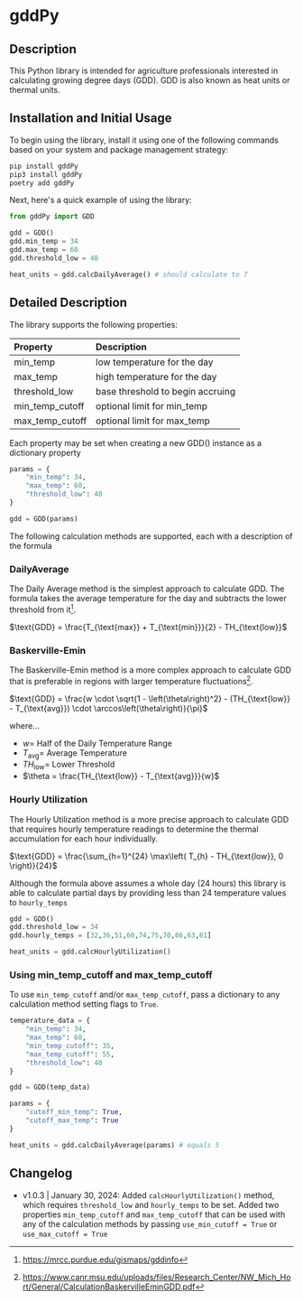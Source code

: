 # gddPy

## Description

This Python library is intended for agriculture professionals interested in calculating growing degree days (GDD). GDD is also known as heat units or thermal units.

## Installation and Initial Usage

To begin using the library, install it using one of the following commands based on your system and package management strategy:

```bash
pip install gddPy
pip3 install gddPy
poetry add gddPy
```

Next, here's a quick example of using the library:

```python
from gddPy import GDD

gdd = GDD()
gdd.min_temp = 34
gdd.max_temp = 60
gdd.threshold_low = 40

heat_units = gdd.calcDailyAverage() # should calculate to 7
```

## Detailed Description

The library supports the following properties:

| Property        | Description                      |
| :-------------- | :------------------------------- |
| min_temp        | low temperature for the day      |
| max_temp        | high temperature for the day     |
| threshold_low   | base threshold to begin accruing |
| min_temp_cutoff | optional limit for min_temp      |
| max_temp_cutoff | optional limit for max_temp      |

Each property may be set when creating a new GDD() instance as a dictionary property

```python
params = {
    "min_temp": 34,
    "max_temp": 60,
    "threshold_low": 40
}

gdd = GDD(params)
```

The following calculation methods are supported, each with a description of the formula

### DailyAverage

The Daily Average method is the simplest approach to calculate GDD. The formula takes the average temperature for the day and subtracts the lower threshold from it[^1].

$\text{GDD} = \frac{T_{\text{max}} + T_{\text{min}}}{2} - TH_{\text{low}}$

### Baskerville-Emin

The Baskerville-Emin method is a more complex approach to calculate GDD that is preferable in regions with larger temperature fluctuations[^2].

$\text{GDD} = \frac{w \cdot \sqrt{1 - \left(\theta\right)^2} - (TH_{\text{low}} - T_{\text{avg}}) \cdot \arccos\left(\theta\right)}{\pi}$

where...

- $w =$ Half of the Daily Temperature Range
- $T_{\text{avg}} =$ Average Temperature
- $TH_{\text{low}} =$ Lower Threshold
- $\theta = \frac{TH_{\text{low}} - T_{\text{avg}}}{w}$

### Hourly Utilization

The Hourly Utilization method is a more precise approach to calculate GDD that requires hourly temperature readings to determine the thermal accumulation for each hour individually.

$\text{GDD} = \frac{\sum_{h=1}^{24} \max\left( T_{h} - TH_{\text{low}}, 0 \right)}{24}$

Although the formula above assumes a whole day (24 hours) this library is able to calculate partial days by providing less than 24 temperature values to `hourly_temps`

```python
gdd = GDD()
gdd.threshold_low = 34
gdd.hourly_temps = [32,36,51,60,74,75,70,66,63,61]

heat_units = gdd.calcHourlyUtilization()
```

[^1]: https://mrcc.purdue.edu/gismaps/gddinfo
[^2]: https://www.canr.msu.edu/uploads/files/Research_Center/NW_Mich_Hort/General/CalculationBaskervilleEminGDD.pdf

### Using min_temp_cutoff and max_temp_cutoff

To use `min_temp_cutoff` and/or `max_temp_cutoff`, pass a dictionary to any calculation method setting flags to `True`.

```python
temperature_data = {
    "min_temp": 34,
    "max_temp": 60,
    "min_temp_cutoff": 35,
    "max_temp_cutoff": 55,
    "threshold_low": 40
}

gdd = GDD(temp_data)

params = {
    "cutoff_min_temp": True,
    "cutoff_max_temp": True
}

heat_units = gdd.calcDailyAverage(params) # equals 5

```

## Changelog

- v1.0.3 | January 30, 2024: Added `calcHourlyUtilization()` method, which requires `threshold_low` and `hourly_temps` to be set. Added two properties `min_temp_cutoff` and `max_temp_cutoff` that can be used with any of the calculation methods by passing `use_min_cutoff = True` or `use_max_cutoff = True`
